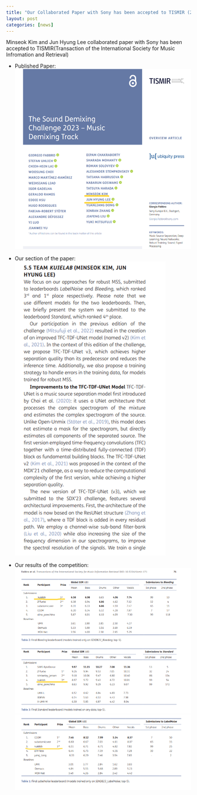 ```yaml
---
title: "Our Collaborated Paper with Sony has been accepted to TISMIR (2024)"
layout: post
categories: [news]
---
```


Minseok Kim and Jun Hyung Lee collaborated paper with Sony has been accepted to TISMIR(Transaction of the International Society for Music Infromation and Retrieval)

- Published Paper:
![](/images/tismir2.png)

- Our section of the paper:
![](/images/tismirielab.png)

- Our results of the competition:
![](/images/leaderboard2.png)
![](/images/leaderboard1.png)
